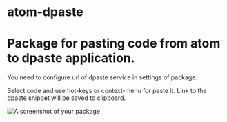 # atom-dpaste

# Package for pasting code from atom to dpaste application.

You need to configure url of dpaste service in settings of package.

Select code and use hot-keys or context-menu for paste it.
Link to the dpaste snippet will be saved to clipboard.

![A screenshot of your package](https://f.cloud.github.com/assets/69169/2290250/c35d867a-a017-11e3-86be-cd7c5bf3ff9b.gif)
